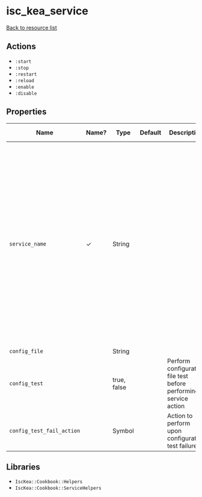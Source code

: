 # isc_kea_service

[Back to resource list](../README.md#resources)

## Actions

- `:start`
- `:stop`
- `:restart`
- `:reload`
- `:enable`
- `:disable`

## Properties

| Name                      | Name? | Type        | Default | Description                                                      | Allowed Values                                                                                                                                |
| ------------------------- | ----- | ----------- | ------- | ---------------------------------------------------------------- | --------------------------------------------------------------------------------------------------------------------------------------------- |
| `service_name`            | ✓     | String      |         |                                                                  | kea-ctrl-agent, isc-kea-ctrl-agent, kea-dhcp-ddns, isc-kea-dhcp-ddns-server, kea-dhcp4, isc-kea-dhcp4-server, kea-dhcp6, isc-kea-dhcp6-server |
| `config_file`             |       | String      |         |                                                                  |                                                                                                                                               |
| `config_test`             |       | true, false |         | Perform configuration file test before performing service action |                                                                                                                                               |
| `config_test_fail_action` |       | Symbol      |         | Action to perform upon configuration test failure.               | raise, log                                                                                                                                    |

## Libraries

- `IscKea::Cookbook::Helpers`
- `IscKea::Cookbook::ServiceHelpers`
